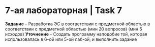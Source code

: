 # 7-ая лабораторная | Task 7
**Задание** – Разработка ЭС в соответствии с предметной областью в соответствии с предметной областью (мин 20 вопросов) (мин 5 исходов)
**Уточнение** - Создать программу наподобие той, которая использовалась в 6-ой или 5-ой лаб-ой, и выполнить задание